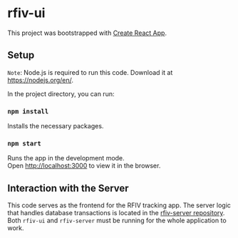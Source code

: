 # rfiv-ui

This project was bootstrapped with [Create React App](https://github.com/facebook/create-react-app).

## Setup

`Note`: Node.js is required to run this code. Download it at https://nodejs.org/en/.

In the project directory, you can run:

### `npm install`

Installs the necessary packages.

### `npm start`

Runs the app in the development mode.\
Open [http://localhost:3000](http://localhost:3000) to view it in the browser.

## Interaction with the Server

This code serves as the frontend for the RFIV tracking app. The server logic that handles database transactions is located in the [rfiv-server repository](https://github.com/ManeuverOn/rfiv-server). Both `rfiv-ui` and `rfiv-server` must be running for the whole application to work.
